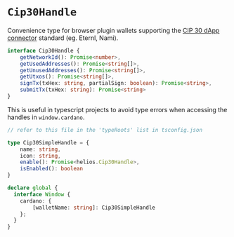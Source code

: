 # `Cip30Handle`

Convenience type for browser plugin wallets supporting the [CIP 30 dApp connector](https://cips.cardano.org/cips/cip30/) standard (eg. Eternl, Nami). 

```ts
interface Cip30Handle {
    getNetworkId(): Promise<number>,
    getUsedAddresses(): Promise<string[]>,
    getUnusedAddresses(): Promise<string[]>,
    getUtxos(): Promise<string[]>,
    signTx(txHex: string, partialSign: boolean): Promise<string>,
    submitTx(txHex: string): Promise<string>
}
```

This is useful in typescript projects to avoid type errors when accessing the handles in `window.cardano`.

```ts
// refer to this file in the 'typeRoots' list in tsconfig.json

type Cip30SimpleHandle = {
    name: string,
    icon: string,
    enable(): Promise<helios.Cip30Handle>,
    isEnabled(): boolean
}

declare global {
  interface Window {
    cardano: {
        [walletName: string]: Cip30SimpleHandle
    };  
  }
}
```
